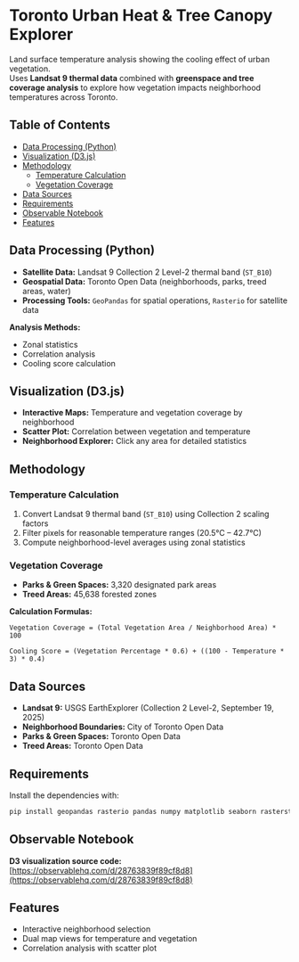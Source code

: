 # Toronto Urban Heat & Tree Canopy Explorer

Land surface temperature analysis showing the cooling effect of urban vegetation.  
Uses **Landsat 9 thermal data** combined with **greenspace and tree coverage analysis** to explore how vegetation impacts neighborhood temperatures across Toronto.

## Table of Contents
- [Data Processing (Python)](#data-processing-python)
- [Visualization (D3.js)](#visualization-d3js)
- [Methodology](#methodology)
  - [Temperature Calculation](#temperature-calculation)
  - [Vegetation Coverage](#vegetation-coverage)
- [Data Sources](#data-sources)
- [Requirements](#requirements)
- [Observable Notebook](#observable-notebook)
- [Features](#features)


## Data Processing (Python)

- **Satellite Data:** Landsat 9 Collection 2 Level-2 thermal band (`ST_B10`)  
- **Geospatial Data:** Toronto Open Data (neighborhoods, parks, treed areas, water)  
- **Processing Tools:** `GeoPandas` for spatial operations, `Rasterio` for satellite data  

**Analysis Methods:**
- Zonal statistics  
- Correlation analysis  
- Cooling score calculation  

## Visualization (D3.js)

- **Interactive Maps:** Temperature and vegetation coverage by neighborhood  
- **Scatter Plot:** Correlation between vegetation and temperature  
- **Neighborhood Explorer:** Click any area for detailed statistics  

## Methodology

### Temperature Calculation

1. Convert Landsat 9 thermal band (`ST_B10`) using Collection 2 scaling factors  
2. Filter pixels for reasonable temperature ranges (20.5°C – 42.7°C)  
3. Compute neighborhood-level averages using zonal statistics  

### Vegetation Coverage

- **Parks & Green Spaces:** 3,320 designated park areas  
- **Treed Areas:** 45,638 forested zones 

**Calculation Formulas:**

```text
Vegetation Coverage = (Total Vegetation Area / Neighborhood Area) * 100
```

```text
Cooling Score = (Vegetation Percentage * 0.6) + ((100 - Temperature * 3) * 0.4)
```

## Data Sources

- **Landsat 9:** USGS EarthExplorer (Collection 2 Level-2, September 19, 2025)  
- **Neighborhood Boundaries:** City of Toronto Open Data  
- **Parks & Green Spaces:** Toronto Open Data  
- **Treed Areas:** Toronto Open Data  

## Requirements

Install the dependencies with:

```bash
pip install geopandas rasterio pandas numpy matplotlib seaborn rasterstats
```


## Observable Notebook

**D3 visualization source code:**  
[https://observablehq.com/d/28763839f89cf8d8](https://observablehq.com/d/28763839f89cf8d8)

## Features

- Interactive neighborhood selection  
- Dual map views for temperature and vegetation  
- Correlation analysis with scatter plot  
